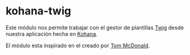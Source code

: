 # kohana-twig

Este módulo nos permite trabajar con el gestor de plantillas [Twig](http://twig.sensiolabs.org/) desde nuestra aplicación hecha en [Kohana](http://kohanaframework.org/).
 
El módulo esta inspirado en el creado por [Tom McDonald](https://github.com/tommcdo/kohana-twig).  
